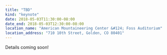 ```yaml
---
title: "TBD"
kind: "keynote"
date: 2018-05-03T11:30:00-08:00
date_end: 2018-05-03T12:30:00-08:00
location_name: "American Mountaineering Center &#124; Foss Auditorium"
location_address: "710 10th Street, Golden, CO 80401"
---
```


Details coming soon!
